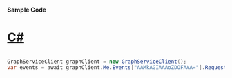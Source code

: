 #### Sample Code
# [C#](#tab/Csharp)

```C#

GraphServiceClient graphClient = new GraphServiceClient();
var events = await graphClient.Me.Events["AAMkAGIAAAoZDOFAAA="].Request().GetAsync();

```